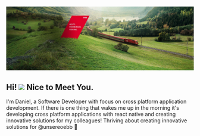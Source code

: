 ![profile](/banner.jpg)


## Hi! <img src="https://media.giphy.com/media/hvRJCLFzcasrR4ia7z/giphy.gif" width="30px"> Nice to Meet You.

I'm Daniel, a Software Developer with focus on cross platform application development. If there is one thing that wakes me up in the morning it's developing cross platform applications with react native and creating innovative solutions for my colleagues! Thriving about creating innovative solutions for @unsereoebb :train2:
